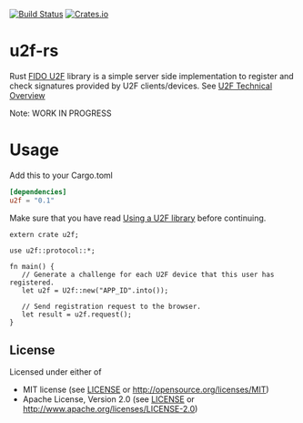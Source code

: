 [![Build Status](https://travis-ci.org/wisespace-io/u2f-rs.png?branch=master)](https://travis-ci.org/wisespace-io/u2f-rs)
[![Crates.io](https://img.shields.io/crates/v/u2f.svg)](https://crates.io/crates/u2f)

# u2f-rs
Rust [FIDO U2F](https://fidoalliance.org/specifications/download/) library is a simple server side implementation to register and check signatures provided by U2F clients/devices. See [U2F Technical Overview](https://developers.yubico.com/U2F/Protocol_details/Overview.html)

Note: WORK IN PROGRESS

# Usage

Add this to your Cargo.toml

```toml
[dependencies]
u2f = "0.1"
```

Make sure that you have read [Using a U2F library](https://developers.yubico.com/U2F/Libraries/Using_a_library.html) before continuing.

```
extern crate u2f;

use u2f::protocol::*;

fn main() {
   // Generate a challenge for each U2F device that this user has registered.
   let u2f = U2f::new("APP_ID".into());

   // Send registration request to the browser.
   let result = u2f.request();
}

```

## License

Licensed under either of

* MIT license (see [LICENSE](LICENSE) or <http://opensource.org/licenses/MIT>)
* Apache License, Version 2.0 (see [LICENSE](LICENSE) or <http://www.apache.org/licenses/LICENSE-2.0>)